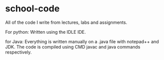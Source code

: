 # school-code
All of the code I write from lectures, labs and assignments.

For python:
Written using the IDLE IDE.

for Java:
Everything is written manually on a .java file with notepad++ and JDK.
The code is compiled using CMD javac and java commands respectively.
